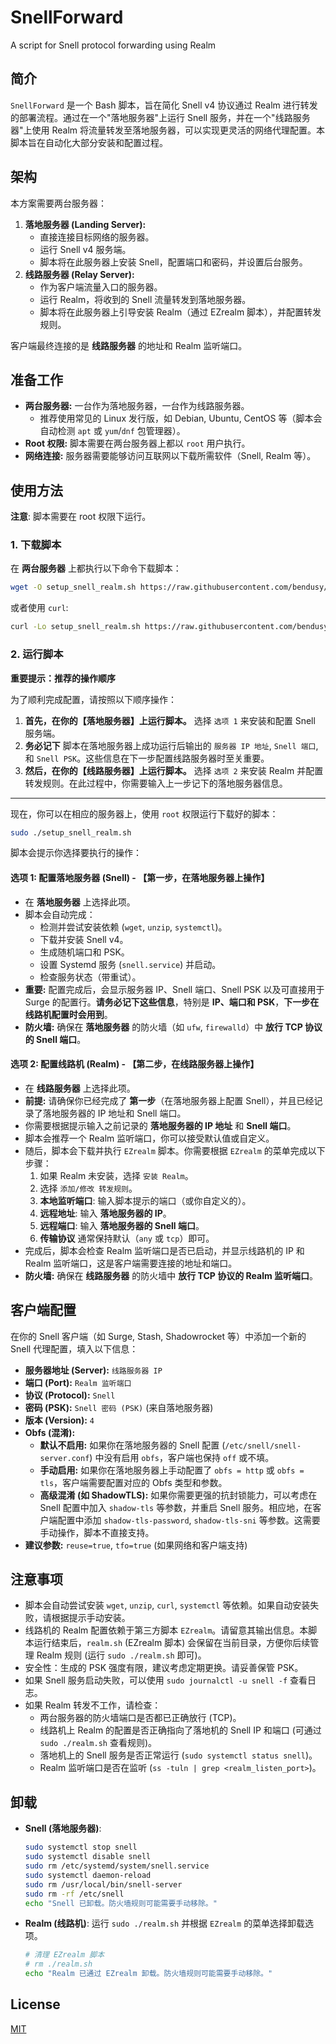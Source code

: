 # SnellForward
 A script for Snell protocol forwarding using Realm

## 简介

`SnellForward` 是一个 Bash 脚本，旨在简化 Snell v4 协议通过 Realm 进行转发的部署流程。通过在一个"落地服务器"上运行 Snell 服务，并在一个"线路服务器"上使用 Realm 将流量转发至落地服务器，可以实现更灵活的网络代理配置。本脚本旨在自动化大部分安装和配置过程。

## 架构

本方案需要两台服务器：

1.  **落地服务器 (Landing Server):**
    *   直接连接目标网络的服务器。
    *   运行 Snell v4 服务端。
    *   脚本将在此服务器上安装 Snell，配置端口和密码，并设置后台服务。
2.  **线路服务器 (Relay Server):**
    *   作为客户端流量入口的服务器。
    *   运行 Realm，将收到的 Snell 流量转发到落地服务器。
    *   脚本将在此服务器上引导安装 Realm（通过 EZrealm 脚本），并配置转发规则。

客户端最终连接的是 **线路服务器** 的地址和 Realm 监听端口。

## 准备工作

*   **两台服务器:** 一台作为落地服务器，一台作为线路服务器。
    *   推荐使用常见的 Linux 发行版，如 Debian, Ubuntu, CentOS 等（脚本会自动检测 `apt` 或 `yum`/`dnf` 包管理器）。
*   **Root 权限:** 脚本需要在两台服务器上都以 `root` 用户执行。
*   **网络连接:** 服务器需要能够访问互联网以下载所需软件（Snell, Realm 等）。

## 使用方法

**注意**: 脚本需要在 root 权限下运行。

### 1. 下载脚本

在 **两台服务器** 上都执行以下命令下载脚本：

```bash
wget -O setup_snell_realm.sh https://raw.githubusercontent.com/bendusy/SnellForward/main/setup_snell_realm.sh && chmod +x setup_snell_realm.sh
```
或者使用 `curl`:
```bash
curl -Lo setup_snell_realm.sh https://raw.githubusercontent.com/bendusy/SnellForward/main/setup_snell_realm.sh && chmod +x setup_snell_realm.sh
```

### 2. 运行脚本

**重要提示：推荐的操作顺序**

为了顺利完成配置，请按照以下顺序操作：

1.  **首先，在你的【落地服务器】上运行脚本。** 选择 `选项 1` 来安装和配置 Snell 服务端。
2.  **务必记下** 脚本在落地服务器上成功运行后输出的 `服务器 IP 地址`, `Snell 端口`, 和 `Snell PSK`。这些信息在下一步配置线路服务器时至关重要。
3.  **然后，在你的【线路服务器】上运行脚本。** 选择 `选项 2` 来安装 Realm 并配置转发规则。在此过程中，你需要输入上一步记下的落地服务器信息。

---

现在，你可以在相应的服务器上，使用 `root` 权限运行下载好的脚本：

```bash
sudo ./setup_snell_realm.sh
```

脚本会提示你选择要执行的操作：

#### 选项 1: 配置落地服务器 (Snell) - **【第一步，在落地服务器上操作】**

*   在 **落地服务器** 上选择此项。
*   脚本会自动完成：
    *   检测并尝试安装依赖 (`wget`, `unzip`, `systemctl`)。
    *   下载并安装 Snell v4。
    *   生成随机端口和 PSK。
    *   设置 Systemd 服务 (`snell.service`) 并启动。
    *   检查服务状态（带重试）。
*   **重要:** 配置完成后，会显示服务器 IP、Snell 端口、Snell PSK 以及可直接用于 Surge 的配置行。**请务必记下这些信息**，特别是 **IP、端口和 PSK**，**下一步在线路机配置时会用到**。
*   **防火墙:** 确保在 **落地服务器** 的防火墙（如 `ufw`, `firewalld`）中 **放行 TCP 协议的 Snell 端口**。

#### 选项 2: 配置线路机 (Realm) - **【第二步，在线路服务器上操作】**

*   在 **线路服务器** 上选择此项。
*   **前提:** 请确保你已经完成了 **第一步**（在落地服务器上配置 Snell），并且已经记录了落地服务器的 IP 地址和 Snell 端口。
*   你需要根据提示输入之前记录的 **落地服务器的 IP 地址** 和 **Snell 端口**。
*   脚本会推荐一个 Realm 监听端口，你可以接受默认值或自定义。
*   随后，脚本会下载并执行 `EZrealm` 脚本。你需要根据 `EZrealm` 的菜单完成以下步骤：
    1.  如果 Realm 未安装，选择 `安装 Realm`。
    2.  选择 `添加/修改 转发规则`。
    3.  **本地监听端口**: 输入脚本提示的端口（或你自定义的）。
    4.  **远程地址**: 输入 **落地服务器的 IP**。
    5.  **远程端口**: 输入 **落地服务器的 Snell 端口**。
    6.  **传输协议** 通常保持默认（`any` 或 `tcp`）即可。
*   完成后，脚本会检查 Realm 监听端口是否已启动，并显示线路机的 IP 和 Realm 监听端口，这是客户端需要连接的地址和端口。
*   **防火墙:** 确保在 **线路服务器** 的防火墙中 **放行 TCP 协议的 Realm 监听端口**。

## 客户端配置

在你的 Snell 客户端（如 Surge, Stash, Shadowrocket 等）中添加一个新的 Snell 代理配置，填入以下信息：

*   **服务器地址 (Server):** `线路服务器 IP`
*   **端口 (Port):** `Realm 监听端口`
*   **协议 (Protocol):** `Snell`
*   **密码 (PSK):** `Snell 密码 (PSK)` (来自落地服务器)
*   **版本 (Version):** `4`
*   **Obfs (混淆):**
    *   **默认不启用:** 如果你在落地服务器的 Snell 配置 (`/etc/snell/snell-server.conf`) 中没有启用 `obfs`，客户端也保持 `off` 或不填。
    *   **手动启用:** 如果你在落地服务器上手动配置了 `obfs = http` 或 `obfs = tls`，客户端需要配置对应的 Obfs 类型和参数。
    *   **高级混淆 (如 ShadowTLS):** 如果你需要更强的抗封锁能力，可以考虑在 Snell 配置中加入 `shadow-tls` 等参数，并重启 Snell 服务。相应地，在客户端配置中添加 `shadow-tls-password`, `shadow-tls-sni` 等参数。这需要手动操作，脚本不直接支持。
*   **建议参数:** `reuse=true`, `tfo=true` (如果网络和客户端支持)

## 注意事项

*   脚本会自动尝试安装 `wget`, `unzip`, `curl`, `systemctl` 等依赖。如果自动安装失败，请根据提示手动安装。
*   线路机的 Realm 配置依赖于第三方脚本 `EZrealm`。请留意其输出信息。本脚本运行结束后，`realm.sh` (EZrealm 脚本) 会保留在当前目录，方便你后续管理 Realm 规则 (运行 `sudo ./realm.sh` 即可)。
*   安全性：生成的 PSK 强度有限，建议考虑定期更换。请妥善保管 PSK。
*   如果 Snell 服务启动失败，可以使用 `sudo journalctl -u snell -f` 查看日志。
*   如果 Realm 转发不工作，请检查：
    *   两台服务器的防火墙端口是否都已正确放行 (TCP)。
    *   线路机上 Realm 的配置是否正确指向了落地机的 Snell IP 和端口 (可通过 `sudo ./realm.sh` 查看规则)。
    *   落地机上的 Snell 服务是否正常运行 (`sudo systemctl status snell`)。
    *   Realm 监听端口是否在监听 (`ss -tuln | grep <realm_listen_port>`)。

## 卸载

*   **Snell (落地服务器)**:
    ```bash
    sudo systemctl stop snell
    sudo systemctl disable snell
    sudo rm /etc/systemd/system/snell.service
    sudo systemctl daemon-reload
    sudo rm /usr/local/bin/snell-server
    sudo rm -rf /etc/snell
    echo "Snell 已卸载。防火墙规则可能需要手动移除。"
    ```
*   **Realm (线路机)**:
    运行 `sudo ./realm.sh` 并根据 `EZrealm` 的菜单选择卸载选项。
    ```bash
    # 清理 EZrealm 脚本
    # rm ./realm.sh 
    echo "Realm 已通过 EZrealm 卸载。防火墙规则可能需要手动移除。"
    ```

## License

[MIT](/LICENSE)
